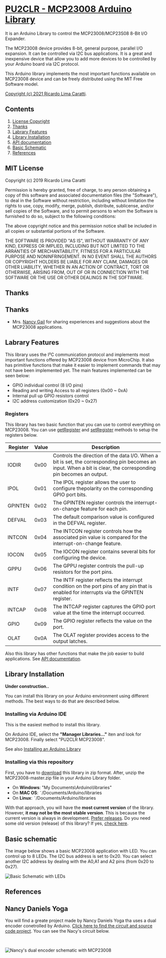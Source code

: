 # [PU2CLR - MCP23008 Arduino Library](https://pu2clr.github.io/MCP23008/)

It is an Arduino Library to control the MCP23008/MCP23S08 8-Bit I/O Expander. 

The MCP23008 device provides 8-bit, general purpose, parallel I/O expansion. It can be controlled via I2C bus applications. It is a great and inexpensive device that allow you to add more devices to be controlled by your Arduino board via I2C protocol.

This Arduino library implements the most important functions available on MCP23008 device  and can be freely distributed using the MIT Free Software model. 

[Copyright (c) 2021 Ricardo Lima Caratti](https://pu2clr.github.io/MCP23008/#mit-license).

## Contents

1. [License Copyright](https://pu2clr.github.io/MCP23008/#mit-license)
2. [Thanks](https://pu2clr.github.io/MCP23008/#thanks)
3. [Labrary Features](https://pu2clr.github.io/MCP23008/#labrary-features)
4. [Library Installation](https://pu2clr.github.io/SI4735/#library-installation)
5. [API documentation](https://pu2clr.github.io/MCP23008/extras/apidoc/html/)
6. [Basic Schematic](https://pu2clr.github.io/SI4735/#basic-schematic)
7. [References](https://pu2clr.github.io/SI4735/#references)


## MIT License 

Copyright (c) 2019 Ricardo Lima Caratti

Permission is hereby granted, free of charge, to any person obtaining a copy of this software and associated documentation files (the "Software"), to deal in the Software without restriction, including without limitation the rights to use, copy, modify, merge, publish, distribute, sublicense, and/or sell copies of the Software, and to permit persons to whom the Software is furnished to do so, subject to the following conditions:

The above copyright notice and this permission notice shall be included in all copies or substantial portions of the Software.

THE SOFTWARE IS PROVIDED "AS IS", WITHOUT WARRANTY OF ANY KIND, EXPRESS OR IMPLIED, INCLUDING BUT NOT LIMITED TO THE ARRANTIES OF MERCHANTABILITY, FITNESS FOR A PARTICULAR PURPOSE AND NONINFRINGEMENT. IN NO EVENT SHALL THE AUTHORS OR COPYRIGHT HOLDERS BE LIABLE FOR ANY CLAIM, DAMAGES OR OTHER LIABILITY, WHETHER IN AN ACTION OF CONTRACT, TORT OR OTHERWISE, ARISING FROM, OUT OF OR IN CONNECTION WITH THE SOFTWARE OR THE USE OR OTHER DEALINGS IN THE SOFTWARE.

## Thanks

## Thanks

* Mrs. [Nancy Gail](https://github.com/LadyRoninEngineer/Si473x) for sharing experiences and suggestions about the MCP23008 applications.

## Labrary Features

This library uses the I²C communication protocol and implements most important functions offered by MCP23008 device from MicroChip. It also has primitive functions that make it easier to implement commands that may not have been implemented yet. The main features implemented can be seen below:

* GPIO individual control (8 I/O pins)
* Reading and writing Access to all registers (0x00 ~ 0xA) 
* Internal pull up GPIO resistors control
* I2C address customization (0x20 ~ 0x27)
 

### Registers

This library has two basic function that you can use to control everything on MCP23008. You can use [getRegister](https://pu2clr.github.io/MCP23008/extras/apidoc/html/class_m_c_p.html#a490e4a6820e3a2e0dd86c1a7aa5bb920) and [setRegister](https://pu2clr.github.io/MCP23008/extras/apidoc/html/class_m_c_p.html#aba8f4501efb5a9772a5b7ec7a428ac4d) methods to setup the registers below. 

| Register | Value | Description |
| -------- | ----- | ------------|
| IODIR    | 0x00  | Controls the direction of the data I/O. When  a  bit  is  set,  the  corresponding  pin  becomes  an input.  When  a  bit  is  clear,  the  corresponding  pin becomes an output.|
| IPOL     | 0x01  | The IPOL  register  allows  the  user  to  configure  thepolarity on the corresponding GPIO port bits.|
| GPINTEN  | 0x02  | The GPINTEN register controls the interrupt-on-change feature for each pin. |
| DEFVAL   | 0x03  | The default  comparison  value  is  configured  in  the DEFVAL register.|
| INTCON   | 0x04  | The INTCON register controls how the associated pin value is compared for the interrupt-on-change feature. |
| IOCON    | 0x05  | The IOCON register contains several bits for configuring the device. |
| GPPU     | 0x06  | The GPPU register controls the pull-up resistors for the port  pins. |
| INTF     | 0x07  | The INTF register reflects the interrupt condition on the port pins of any pin that is enabled for interrupts via the GPINTEN register.|
| INTCAP   | 0x08  | The INTCAP register captures the GPIO port value at the  time  the  interrupt  occurred. |
| GPIO     | 0x09  | The GPIO  register  reflects  the  value  on  the  port. |
| OLAT     | 0x0A  | The OLAT  register  provides  access  to  the  output latches. |


Also this library has other functions that make the job easier to build applications. See [API documentation](https://pu2clr.github.io/MCP23008/extras/apidoc/html/).



## Library Installation

__Under construction..__ 

You can install this library on your Arduino environment using different methods. The best ways to do that are described below.  

### Installing via Arduino IDE

This is the easiest method to install this library.

On Arduino IDE, select the __"Manager Libraries..."__ iten and look for MCP23008. Finally select "PU2CLR MCP23008". 

See also [Installing an Arduino Library ](https://learn.sparkfun.com/tutorials/installing-an-arduino-library/using-the-arduino-library-manager)


### Installing via this repository 

First, you have to [download](https://github.com/pu2clr/MCP23008/archive/main.zip) this library in zip format. 
After, unzip the MCP23008-master.zip file in your Arduino Library folder. 

* On __Windows__: "My Documents\Arduino\libraries"
* On __MAC OS__: ˜/Documents/Arduino/libraries
* On __Linux__: ˜/Documents/Arduino/libraries

With that approach, you will have the __most current version__ of the library. However, __it may not be the most stable version__. This is because the current version is always in development. [Prefer releases](https://github.com/pu2clr/MCP23008/releases).
Do you need some old version (release) of this library?  If yes, [check here](https://github.com/pu2clr/MCP23008/releases). 


## Basic schematic

The image below shows a basic MCP23008 application with LED. You can control up to 8 LEDs. The I2C bus address is set to 0x20. You can select another I2C address by dealing with the A0,A1 and A2 pins (from 0x20 to 0x27). 

![Basic Schematic with LEDs](https://github.com/pu2clr/MCP23008/blob/main/extras/images/basic_schematic.png)



## References 


## Nancy Daniels Yoga 
You will find a greate project made by Nancy Daniels Yoga tha uses a dual encoder conetrolled by Arduino. [Click here to find the circuit and source code project](https://github.com/LadyRoninEngineer/Si473x/tree/main/DualEncoder?fbclid=IwAR2mKtoJoSrB3h2w1bIsahIroshu2UAudA0tOVX7-EWtLmiEmW0SYPpmnIY). You can see the Nacy's circuit below. 

<BR>

![Nancy's dual encoder schematic with MCP23008](https://github.com/pu2clr/MCP23008/blob/main/extras/images/Nacy_dual_encoder_project_with_mcp23008%20.jpg)





